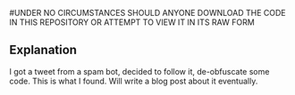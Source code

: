 #UNDER NO CIRCUMSTANCES SHOULD ANYONE DOWNLOAD THE CODE IN THIS REPOSITORY OR ATTEMPT TO VIEW IT IN ITS RAW FORM

## Explanation
I got a tweet from a spam bot, decided to follow it, de-obfuscate some code. This is what I found. Will write a blog post about it eventually.

